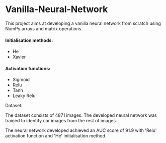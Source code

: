 # Vanilla-Neural-Network
This project aims at developing a vanilla neural network from scratch using NumPy arrays and matrix operations. 

#### Initialisation methods: ####

* He
* Xavier

#### Activation functions: ####

* Sigmoid
* Relu
* Tanh
* Leaky Relu

Dataset:

The dataset consists of 4871 images. The developed neural network was trained to identify car images from the rest of images.

The neural network developed achieved an AUC score of 91.9 with 'Relu' activation function and 'He' initialisation method.
